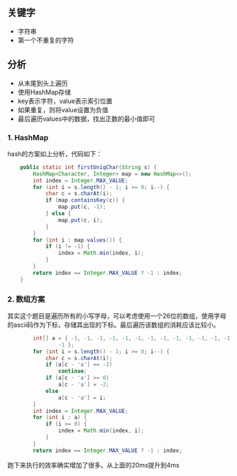 ## 关键字
- 字符串
- 第一个不重复的字符

## 分析
- 从末尾到头上遍历
- 使用HashMap存储
- key表示字符，value表示索引位置
- 如果重复，则将value设置为负值
- 最后遍历values中的数据，找出正数的最小值即可

### 1. HashMap

hash的方案如上分析，代码如下：
```java
    public static int firstUniqChar(String s) {
        HashMap<Character, Integer> map = new HashMap<>();
        int index = Integer.MAX_VALUE;
        for (int i = s.length() - 1; i >= 0; i--) {
            char c = s.charAt(i);
            if (map.containsKey(c)) {
                map.put(c, -1);
            } else {
                map.put(c, i);
            }
        }
        for (int i : map.values()) {
            if (i != -1) {
                index = Math.min(index, i);
            }
        }
        return index == Integer.MAX_VALUE ? -1 : index;
    }
```

### 2. 数组方案
其实这个题目是遍历所有的小写字母，可以考虑使用一个26位的数组，使用字母的ascii码作为下标，存储其出现的下标。最后遍历该数组的消耗应该比较小。

```java
        int[] a = { -1, -1, -1, -1, -1, -1, -1, -1, -1, -1, -1, -1, -1, -1, -1, -1, -1, -1, -1, -1, -1, -1, -1, -1, -1,
                -1 };
        for (int i = s.length() - 1; i >= 0; i--) {
            char c = s.charAt(i);
            if (a[c - 'a'] == -2)
                continue;
            if (a[c - 'a'] >= 0)
                a[c - 'a'] = -2;
            else
                a[c - 'a'] = i;
        }
        int index = Integer.MAX_VALUE;
        for (int i : a) {
            if (i >= 0) {
                index = Math.min(index, i);
            }
        }
        return index == Integer.MAX_VALUE ? -1 : index;
```

跑下来执行的效率确实增加了很多。从上面的20ms提升到4ms
